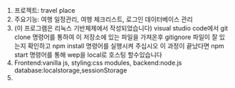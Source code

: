 1. 프로젝트: travel place
2. 주요기능: 여행 일정관리, 여행 체크리스트, 로그인 데이터베이스 관리
3. (이 프로그램은 리눅스 기반체제에서 작성되었습니다) visual studio code에서 git clone 명령어를 통하여 이 저장소에 있는 파일을 가져온후 gitignore 파일이 잘 있는지 확인하고 npm install 명령어를 실행시켜 주십시오 이 과정이 끝났다면 npm start 명령어를 통해 wep을 local로 호스팅 할수있습니다
4. Frontend:vanilla js, styling:css modules, backend:node.js database:localstorage,sessionStorage
5. 